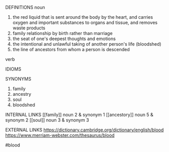 DEFINITIONS
noun
1. the red liquid that is sent around the body by the heart, and carries oxygen and important substances to organs and tissue, and removes waste products
2. family relationship by birth rather than marriage
3. the seat of one's deepest thoughts and emotions
4. the intentional and unlawful taking of another person's life (bloodshed)
5. the line of ancestors from whom a person is descended


verb

IDIOMS

SYNONYMS
1. family
2. ancestry
3. soul
4. bloodshed

INTERNAL LINKS
[[family]] noun 2 & synonym 1
[[ancestory]] noun 5 & synonym 2
[[soul]] noun 3 & synonym 3


EXTERNAL LINKS
https://dictionary.cambridge.org/dictionary/english/blood
https://www.merriam-webster.com/thesaurus/blood

#blood


